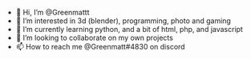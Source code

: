 - 👋 Hi, I’m @Greenmattt
- 👀 I’m interested in 3d (blender), programming, photo and gaming
- 🌱 I’m currently learning python, and a bit of html, php, and javascript
- 💞️ I’m looking to collaborate on my own projects
- 📫 How to reach me @Greenmatt#4830 on discord
<!---
Greenmattt/Greenmattt is a ✨ special ✨ repository because its `README.md` (this file) appears on your GitHub profile.
You can click the Preview link to take a look at your changes.
--->

